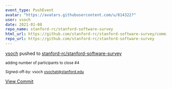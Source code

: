 ```yaml
---
event_type: PushEvent
avatar: "https://avatars.githubusercontent.com/u/814322?"
user: vsoch
date: 2021-01-08
repo_name: stanford-rc/stanford-software-survey
html_url: https://github.com/stanford-rc/stanford-software-survey/commit/06b8a263b2c79f7be2849e637bdc40dce604514d
repo_url: https://github.com/stanford-rc/stanford-software-survey
---
```


<a href='https://github.com/vsoch' target='_blank'>vsoch</a> pushed to <a href='https://github.com/stanford-rc/stanford-software-survey' target='_blank'>stanford-rc/stanford-software-survey</a>

<small>adding number of participants to close #4

Signed-off-by: vsoch <vsochat@stanford.edu></small>

<a href='https://github.com/stanford-rc/stanford-software-survey/commit/06b8a263b2c79f7be2849e637bdc40dce604514d' target='_blank'>View Commit</a>
